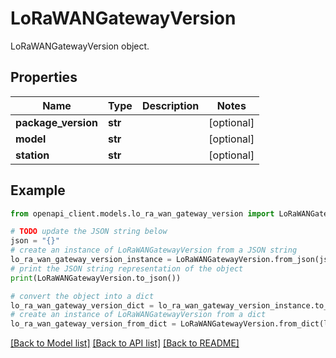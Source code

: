 # LoRaWANGatewayVersion

LoRaWANGatewayVersion object.

## Properties

Name | Type | Description | Notes
------------ | ------------- | ------------- | -------------
**package_version** | **str** |  | [optional] 
**model** | **str** |  | [optional] 
**station** | **str** |  | [optional] 

## Example

```python
from openapi_client.models.lo_ra_wan_gateway_version import LoRaWANGatewayVersion

# TODO update the JSON string below
json = "{}"
# create an instance of LoRaWANGatewayVersion from a JSON string
lo_ra_wan_gateway_version_instance = LoRaWANGatewayVersion.from_json(json)
# print the JSON string representation of the object
print(LoRaWANGatewayVersion.to_json())

# convert the object into a dict
lo_ra_wan_gateway_version_dict = lo_ra_wan_gateway_version_instance.to_dict()
# create an instance of LoRaWANGatewayVersion from a dict
lo_ra_wan_gateway_version_from_dict = LoRaWANGatewayVersion.from_dict(lo_ra_wan_gateway_version_dict)
```
[[Back to Model list]](../README.md#documentation-for-models) [[Back to API list]](../README.md#documentation-for-api-endpoints) [[Back to README]](../README.md)


